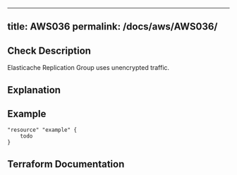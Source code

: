 
---
title: AWS036
permalink: /docs/aws/AWS036/
---


## Check Description

Elasticache Replication Group uses unencrypted traffic.

## Explanation

## Example

```
"resource" "example" {
	todo
}
```

## Terraform Documentation
